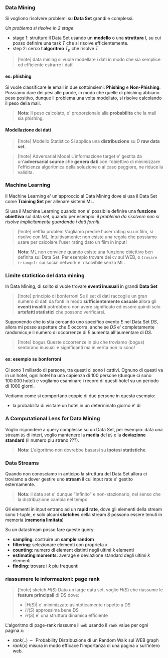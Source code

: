 ### Data Mining
Si vogliono risolvere problemi su **Data Set** grandi e complessi.

*Un problema si risolve in 2 stage*:
* stage 1: strutturo il Data Set usando un **modello** o una **struttura** $I$, su cui posso definire una task $T$ che si risolve efficientemente.
* step 2: cerco l'**algoritmo** $T_p$ che risolve $T$

> [!note] data mining
> si vuole modellare i dati in modo che sia semplice ed efficiente estrarre i dati!

#### es: phishing
Si vuole classificare le email in due sottoinsiemi: **Phishing** e **Non-Phishing**. Possiamo dare dei pesi alle parole, in modo che quelle di phishing abbiano peso positivo, dunque il problema una volta modellato, si risolve calcolando il peso della mail.

> **Nota**: Il peso calcolato, e' proporzionale alla **probabilita** che la mail sia phishing.

#### Modellazione dei dati
> [!note] Modello Statistico
> Si applica una **distribuzione** su $D$ **raw data set**.

> [!note] Adversarial Model
> L'informazione target e' gestita da un'**adversarial source** che **genera dati** con l'obiettivo di minimizzare l'efficienza algoritmica della soluzione o al caso peggiore, ne riduce la validita.

### Machine Learning
Il Machine Learning e' un'approccio al Data Mining dove si usa il Data Set come **Training Set** per allenare sistemi ML.

Si usa il Machine Learning quando non e' possibile definire una **funzione obiettivo** sul data set, quando per esempio: *il problema da risolvere non si risolve implicitamente guardando i dati forniti*.

> [!note] netflix problem
> Vogliamo predire l'user rating su un film, si risolve con ML. 
> Intuitivamente: non esiste una regola che possiamo usare per calcolare l'user rating dato un film in input!

> **Nota**: ML non conviene quando esiste una funzione obiettivo ben definita sul Data Set. Per esempio trovare dei `CV` sul WEB, o `trovare triangoli` sui social network e' risolvibile senza ML.

### Limite statistico del data mining
In Data Mining, di solito si vuole trovare **eventi inusuali** in grandi **Data Set**

> [!note] principio di bonferroni
> Se il set di dati raccoglie un gran numero di dati da fonti in modo **sufficientemente casuale** allora gli **eventi insoliti** potrebbero non avere significato ed essere quindi solo **artefatti statistici** che possono verificarsi.

Supponendo che io stia cercando uno specifico evento $E$ nel Data Set $DS$, allora mi posso aspettare che $E$ occorra, anche se $DS$ e' completamente randomico,e il numero di occorrenze di $E$ aumenta all'aumentare di $DS$.

> [!note] bogus
> Queste occorrenze in piu che troviamo (bogus) sembrano inusuali e significanti ma in verita non lo sono!

#### es: esempio su bonferroni
Ci sono 1 miliardo di persone, tra questi ci sono i cattivi. Ognuno di questi va in un hotel, ogni hotel ha una capienza di 100 persone (dunque ci sono 100.000 hotel) e vogliamo esaminare i record di questi hotel su un periodo di 1000 giorni.

Vediamo come si comportano coppie di due persone in questo esempio:
* la probabilita di visitare un hotel in un determinato giorno e' di 

###  A Computational Lens for Data Mining
Voglio rispondere a query complesse su un Data Set, per esempio: data una stream `DS` di interi, voglio mantenere la **media** del `DS` e la **deviazione standard** (il numero piu strano ???).

> **Nota:** L'algoritmo non dovrebbe basarsi su **ipotesi statistiche**.

### Data Streams
Quando non conosciamo in anticipo la struttura del Data Set allora ci troviamo a dover gestire uno **stream** il cui input rate e' gestito esternamente. 

> **Nota**: il data set e' dunque "infinito" e non-stazionario, nel senso che la distribuzione cambia nel tempo.

Gli elementi in input entrano ad un **rapid rate**, dove gli elementi della stream sono $\text{t-tuple}$,  e solo alcuni **sketches** della stream $S$ possono essere tenuti in memoria (**memoria limitata**)

Su un datastream posso fare queste query:
* **sampling**: costruire un **sample random**
* **filtering**: selezionare elementi con proprieta $x$
* **counting**: numero di element distinti negli ultimi $k$ elementi
* **estimating moments**: average e deviazione standard degli ultimi $k$ elementi
* **finding**: trovare i $k$ piu frequenti

### riassumere le informazioni: page rank
> [!note] sketch $H(S)$
> Dato un large data set, voglio $H(S)$ che riassume le **feature principali** di DS dove:
> * $|H(S)|$ e' minimizzato asintoticamente rispetto a DS
> * $H(S)$ approssima bene DS
> * $H(S)$ e' una struttura dinamica efficiente
> 

L'algoritmo di page-rank riassume il `web` usando il `rank` value per ogni pagina $x$:
* $rank(..) \sim \text{ Probability Distribuzione di un Random Walk sul WEB graph}$ 
* $rank(x)$ misura in modo efficace l'importanza di una pagina $x$ sull'intero web.


